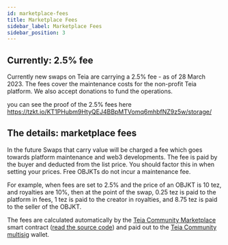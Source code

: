 ```yaml
---
id: marketplace-fees
title: Marketplace Fees
sidebar_label: Marketplace Fees
sidebar_position: 3
---
```



## Currently: 2.5% fee

Currently new swaps on Teia are carrying a 2.5% fee - as of 28 March 2023.
The fees cover the maintenance costs for the non-profit Teia platform.
We also accept donations to fund the operations.

you can see the proof of the 2.5% fees here
https://tzkt.io/KT1PHubm9HtyQEJ4BBpMTVomq6mhbfNZ9z5w/storage/

## The details: marketplace fees

In the future Swaps that carry value will be charged a fee which goes towards platform maintenance and web3 developments. The fee is paid by the buyer and deducted from the list price. You should factor this in when setting your prices. Free OBJKTs do not incur a maintenance fee.

For example, when fees are set to 2.5% and the price of an OBJKT is 10 tez, and royalties are 10%, then at the point of the swap, 0.25 tez is paid to the platform in fees, 1 tez is paid to the creator in royalties, and 8.75 tez is paid to the seller of the OBJKT.




The fees are calculated automatically by the [Teia Community Marketplace](https://tzkt.io/KT1PHubm9HtyQEJ4BBpMTVomq6mhbfNZ9z5w/operations/) smart contract ([read the source code](https://github.com/teia-community/objkt-swap/blob/master/smart-py/marketplace.py)) and paid out to the [Teia Community multisig](https://tzkt.io/KT1PKBTVmdxfgkFvSeNUQacYiEFsPBw16B4P/operations/) wallet.
